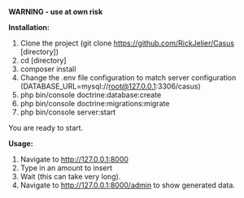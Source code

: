**WARNING - use at own risk**

**Installation:**
1. Clone the project (git clone https://github.com/RickJelier/Casus [directory])
2. cd [directory]
3. composer install
4. Change the .env file configuration to match server configuration (DATABASE_URL=mysql://root@127.0.0.1:3306/casus)
5. php bin/console doctrine:database:create
6. php bin/console doctrine:migrations:migrate
7. php bin/console server:start

You are ready to start.

**Usage:** 
1. Navigate to http://127.0.0.1:8000
2. Type in an amount to insert
3. Wait (this can take very long).
4. Navigate to http://127.0.0.1:8000/admin to show generated data.